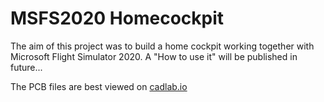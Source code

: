 # MSFS2020 Homecockpit
The aim of this project was to build a home cockpit working together with Microsoft Flight Simulator 2020.
A "How to use it" will be published in future...

The PCB files are best viewed on [cadlab.io](https://cadlab.io/project/23795/main/files/PCB)
